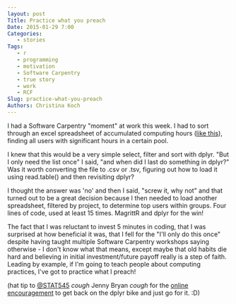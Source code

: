 ```yaml
---
layout: post
Title: Practice what you preach
Date: 2015-01-29 7:00
Categories: 
   - stories
Tags: 
   - r
   - programming
   - motivation
   - Software Carpentry
   - true story
   - work
   - RCF
Slug: practice-what-you-preach
Authors: Christina Koch
---
```


I had a Software Carpentry "moment" at work this week.  I had to sort through an excel spreadsheet of accumulated computing hours ([like this](http://monitor.chtc.wisc.edu/uw_condor_usage/usage365.shtml)), finding all users 
with significant hours in a certain pool.  

I knew that this would be a very simple select, filter and sort with dplyr.  "But I only need the list once" I said, "and when did I last do something in dplyr?"  Was it worth converting the file to .csv or .tsv, figuring out how to load it using read.table() and then revisiting dplyr?  

I thought the answer was 'no' and then I said, "screw it, why not" and that turned out to be a great decision because I then needed to load another spreadsheet, filtered by project, to determine top users within groups.  Four lines of code, used at least 15 times.  MagrittR and dplyr for the win!  

The fact that I was reluctant to invest 5 minutes in coding, that I was surprised at how beneficial it was, that I fell for the "I'll only do this once" despite having taught multiple Software Carpentry workshops saying otherwise - I don't know what that means, except maybe that old habits die hard and believing in initial investment/future payoff really is a step of faith.  Leading by example, if I'm going to teach people about computing practices, I've got to practice what I preach!  

(hat tip to [@STAT545](https://twitter.com/stat545) *cough* Jenny Bryan *cough* for the [online encouragement](https://twitter.com/_christinaLK/status/560494461692956672) to get back on the dplyr bike and just go for it.  :D)